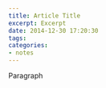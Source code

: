 ```yaml
---
title: Article Title
excerpt: Excerpt
date: 2014-12-30 17:20:30
tags:
categories:
- notes
---
```


<span class=dropcap>P</span>aragraph